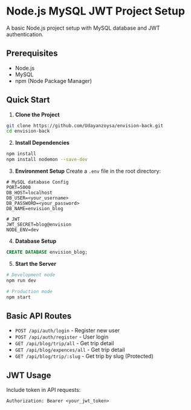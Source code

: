 # Node.js MySQL JWT Project Setup

A basic Node.js project setup with MySQL database and JWT authentication.

## Prerequisites

- Node.js
- MySQL
- npm (Node Package Manager)

## Quick Start

1. **Clone the Project**
```bash
git clone https://github.com/Udayanzoysa/envision-back.git 
cd envision-back
```

2. **Install Dependencies**
```bash
npm install
npm install nodemon --save-dev
```

3. **Environment Setup**
Create a `.env` file in the root directory:
```env
# MySQL database Config
PORT=5000
DB_HOST=localhost
DB_USER=<your_username>
DB_PASSWORD=<your_password>
DB_NAME=envision_blog

# JWT
JWT_SECRET=blog@envision
NODE_ENV=dev
```

4. **Database Setup**
```sql
CREATE DATABASE envision_blog;
```

5. **Start the Server**
```bash
# Development mode
npm run dev

# Production mode
npm start
```

## Basic API Routes

- `POST /api/auth/login` - Register new user
- `POST /api/auth/register` - User login
- `GET /api/blog/trip/all` - Get trip detail
- `GET /api/blog/expences/all` - Get trip detail
- `GET /api/blog/trip/:slug` - Get trip by slug (Protected)

## JWT Usage

Include token in API requests:
```
Authorization: Bearer <your_jwt_token>
```
